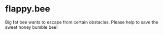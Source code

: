 # flappy.bee
Big fat bee wants to escape from certain obstacles. Please help to save the sweet honey bumble bee!
